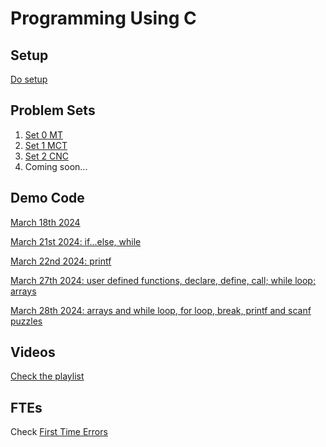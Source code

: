 <h1>Programming Using C</h1>

<h2>Setup</h2>
<p><a href="setup/" target="_blank" rel="noopener noreferrer">Do setup</a></p>

<h2>Problem Sets</h2>
<ol>
  <li><a href="psets/0/" target="_blank" rel="noopener noreferrer">Set 0 MT</a></li>
  <li><a href="psets/1/" target="_blank" rel="noopener noreferrer">Set 1 MCT</a></li>
  <li><a href="psets/2/" target="_blank" rel="noopener noreferrer">Set 2 CNC</a></li>
  <li>Coming soon...</li>
</ol>

<h2>Demo Code</h2>
<p><a href="demo-code/2024-03-18/" target="_blank" rel="noopener noreferrer">March 18th 2024</a></p>
<p><a href="demo-code/2024-03-21/" target="_blank" rel="noopener noreferrer">March 21st 2024: if...else, while</a></p>
<p><a href="demo-code/2024-03-22/" target="_blank" rel="noopener noreferrer">March 22nd 2024: printf</a></p>
<p><a href="demo-code/2024-03-27/" target="_blank" rel="noopener noreferrer">March 27th 2024: user defined functions, declare, define, call; while loop; arrays</a></p>
<p><a href="demo-code/2024-03-28/" target="_blank" rel="noopener noreferrer">March 28th 2024: arrays and while loop, for loop, break, printf and scanf puzzles</a></p>

<h2>Videos</h2>
<p><a href="https://youtube.com/playlist?list=PL2JHjjegWZ1ROCsHbAMhRifS5eoGiP9YE&i=ESsdyVmo_uuHcgj1" target="_blank" rel="noopener noreferrer">Check the playlist</a></p>

<h2>FTEs</h2>
<p>Check <a href="ftes/" target="_blank" rel="noopener noreferrer">First Time Errors</a></p>
